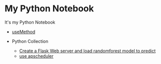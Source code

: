 # My Python Notebook
It's my Python Notebook

* [useMethod](https://github.com/pkwin927/MyPythonNotebook/blob/master/PythonNotebook/UseMethod.py)

* Python Collection
  * [Create a Flask Web server and load randomforest model to predict](https://github.com/pkwin927/MyPythonNotebook/tree/master/PythonNotebook/ModelWebAPIExample)
  * [use apscheduler](https://github.com/pkwin927/MyPythonNotebook/blob/master/PythonNotebook/schedule/schedule.py)
